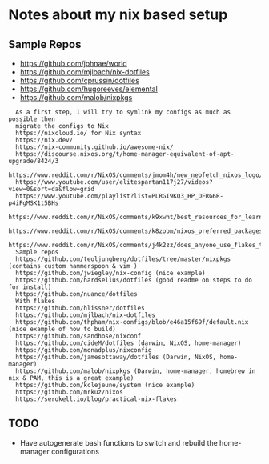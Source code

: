 # Notes about my nix based setup

## Sample Repos

  * https://github.com/johnae/world
  * https://github.com/mjlbach/nix-dotfiles
  * https://github.com/cprussin/dotfiles
  * https://github.com/hugoreeves/elemental
  * https://github.com/malob/nixpkgs

```text
  As a first step, I will try to symlink my configs as much as possible then
  migrate the configs to Nix
  https://nixcloud.io/ for Nix syntax
  https://nix.dev/
  https://nix-community.github.io/awesome-nix/
  https://discourse.nixos.org/t/home-manager-equivalent-of-apt-upgrade/8424/3
  https://www.reddit.com/r/NixOS/comments/jmom4h/new_neofetch_nixos_logo/gayfal2/
  https://www.youtube.com/user/elitespartan117j27/videos?view=0&sort=da&flow=grid
  https://www.youtube.com/playlist?list=PLRGI9KQ3_HP_OFRG6R-p4iFgMSK1t5BHs
  https://www.reddit.com/r/NixOS/comments/k9xwht/best_resources_for_learning_nixos/
  https://www.reddit.com/r/NixOS/comments/k8zobm/nixos_preferred_packages_flow/
  https://www.reddit.com/r/NixOS/comments/j4k2zz/does_anyone_use_flakes_to_manage_their_entire/
  Sample repos
  https://github.com/teoljungberg/dotfiles/tree/master/nixpkgs (contains custom hammerspoon & vim )
  https://github.com/jwiegley/nix-config (nice example)
  https://github.com/hardselius/dotfiles (good readme on steps to do for install)
  https://github.com/nuance/dotfiles
  With flakes
  https://github.com/hlissner/dotfiles
  https://github.com/mjlbach/nix-dotfiles
  https://github.com/thpham/nix-configs/blob/e46a15f69f/default.nix (nice example of how to build)
  https://github.com/sandhose/nixconf
  https://github.com/cideM/dotfiles (darwin, NixOS, home-manager)
  https://github.com/monadplus/nixconfig
  https://github.com/jamesottaway/dotfiles (Darwin, NixOS, home-manager)
  https://github.com/malob/nixpkgs (Darwin, home-manager, homebrew in nix & PAM, this is a great example)
  https://github.com/kclejeune/system (nice example)
  https://github.com/mrkuz/nixos
  https://serokell.io/blog/practical-nix-flakes

```

## TODO
- Have autogenerate bash functions to switch and rebuild the home-manager configurations
